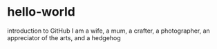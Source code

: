 # hello-world
introduction to GitHub
I am a wife, a mum, a crafter, a photographer, an appreciator of the arts, and a hedgehog
